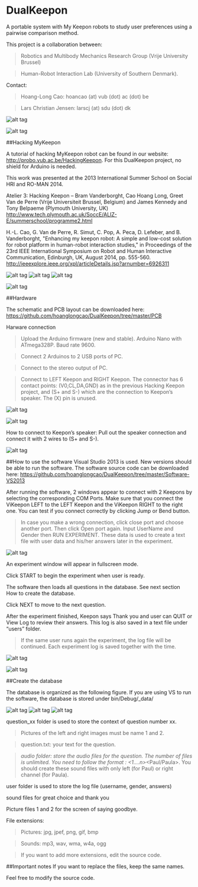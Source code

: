 # DualKeepon
A portable system with My Keepon robots to study user preferences using a pairwise comparison method.

This project is a collaboration between:
>Robotics and Multibody Mechanics Research Group (Vrije University Brussel)

>Human-Robot Interaction Lab (University of Southern Denmark).

Contact:
> Hoang-Long Cao: hoancao (at) vub (dot) ac (dot) be

> Lars Christian Jensen: larscj (at) sdu (dot) dk

![alt tag](https://github.com/hoanglongcao/DualKeepon/blob/master/img/Dual-Keepon-speech.png)

![alt tag](https://github.com/hoanglongcao/DualKeepon/blob/master/img/DualKeepon-Hardware.png)

##Hacking MyKeepon

A tutorial of hacking MyKeepon robot can  be found in our website: http://probo.vub.ac.be/HackingKeepon. For this DualKeepon project, no shield for Arduino is needed.

This work was presented at the 2013 International Summer School on Social HRI and RO-MAN 2014.

Atelier 3: Hacking Keepon – Bram Vanderborght, Cao Hoang Long, Greet Van de Perre (Vrije Universiteit Brussel, Belgium) and James Kennedy and Tony Belpaeme (Plymouth University, UK)
http://www.tech.plymouth.ac.uk/SoccE/ALIZ-E/summerschool/programme2.html

H.-L. Cao, G. Van de Perre, R. Simut, C. Pop, A. Peca, D. Lefeber, and B. Vanderborght, "Enhancing my keepon robot: A simple and low-cost solution for robot platform in human-robot interaction studies," in Proceedings of the 23rd IEEE International Symposium on Robot and Human Interactive Communication, Edinburgh, UK, August 2014, pp. 555-560. 
http://ieeexplore.ieee.org/xpl/articleDetails.jsp?arnumber=6926311

![alt tag](https://github.com/hoanglongcao/DualKeepon/blob/master/img/image008%5B1%5D.jpg)
![alt tag](https://github.com/hoanglongcao/DualKeepon/blob/master/img/image010%5B1%5D.jpg)
![alt tag](https://github.com/hoanglongcao/DualKeepon/blob/master/img/image012%5B1%5D.jpg)

![alt tag](https://github.com/hoanglongcao/DualKeepon/blob/master/img/summerschool-1.jpg)

##Hardware

The schematic and PCB layout can be downloaded here: https://github.com/hoanglongcao/DualKeepon/tree/master/PCB

Harware connection

>Upload the Arduino firmware (new and stable). Arduino Nano with ATmega328P. Baud rate 9600.

>Connect 2 Arduinos to 2 USB ports of PC.

>Connect to the stereo output of PC.

>Connect to LEFT Keepon and RIGHT Keepon. The connector has 6 contact points: (V0,CL,DA,GND) as in the previous Hacking Keepon project, and (S+ and S-) which are the connection to Keepon’s speaker. The (X) pin is unused.

![alt tag](https://github.com/hoanglongcao/DualKeepon/blob/master/img/tut1.png)

![alt tag](https://github.com/hoanglongcao/DualKeepon/blob/master/img/tut2.jpg)

How to connect to Keepon’s speaker: Pull out the speaker connection and connect it with 2 wires to (S+ and S-).

![alt tag](https://github.com/hoanglongcao/DualKeepon/blob/master/img/tut3.png)

##How to use the software
Visual Studio 2013 is used. New versions should be able to run the software. The software source code can be downloaded here: https://github.com/hoanglongcao/DualKeepon/tree/master/Software-VS2013

After running the software, 2 windows appear to connect with 2 Keepons by selecting the corresponding COM Ports. Make sure that you connect the ViKeepon LEFT to the LEFT Keepon and the ViKeepon RIGHT to the right one. You can test if you connect correctly by clicking Jump or Bend button.

>In case you make a wrong connection, click close port and choose another port. Then click Open port again.
Input UserName and Gender then RUN EXPERIMENT. These data is used to create a text file with user data and his/her answers later in the experiment.

![alt tag](https://github.com/hoanglongcao/DualKeepon/blob/master/img/tut4.png)
 
An experiment window will appear in fullscreen mode.

Click START to begin the experiment when user is ready.

The software then loads all questions in the database. See next section How to create the database.

Click NEXT to move to the next question.

After the experiment finished, Keepon says Thank you and user can QUIT or View Log to review their answers. This log is also saved in a text file under “users” folder.

>If the same user runs again the experiment, the log file will be continued. Each experiment log is saved together with the time.

![alt tag](https://github.com/hoanglongcao/DualKeepon/blob/master/img/tut5.png)

![alt tag](https://github.com/hoanglongcao/DualKeepon/blob/master/img/tut6.png)

##Create the database

The database is organized as the following figure.  If you are using VS to run the software, the database is stored under bin/Debug/_data/

![alt tag](https://github.com/hoanglongcao/DualKeepon/blob/master/img/tut7.png)
![alt tag](https://github.com/hoanglongcao/DualKeepon/blob/master/img/tut8.png)
![alt tag](https://github.com/hoanglongcao/DualKeepon/blob/master/img/tut9.png)

question_xx folder is used to store the context of question number xx.

>Pictures of the left and right images must be name 1 and 2.

>question.txt: your text for the question.

>	_audio folder: store the audio files for the question. The number of files is unlimited. You need to follow the format : <1....n>_<Paul/Paula>. You should create these sound files with only left (for Paul) or right channel (for Paula).

user folder is used to store the log file (username, gender, answers)

sound files for great choice and thank you

Picture files 1 and 2 for the screen of saying goodbye.

File extensions:
>Pictures: jpg, jpef, png, gif, bmp

>Sounds: mp3, wav, wma, w4a, ogg

>If you want to add more extensions, edit the source code.

##Important notes
If you want to replace the files, keep the same names.

Feel free to modify the source code.
